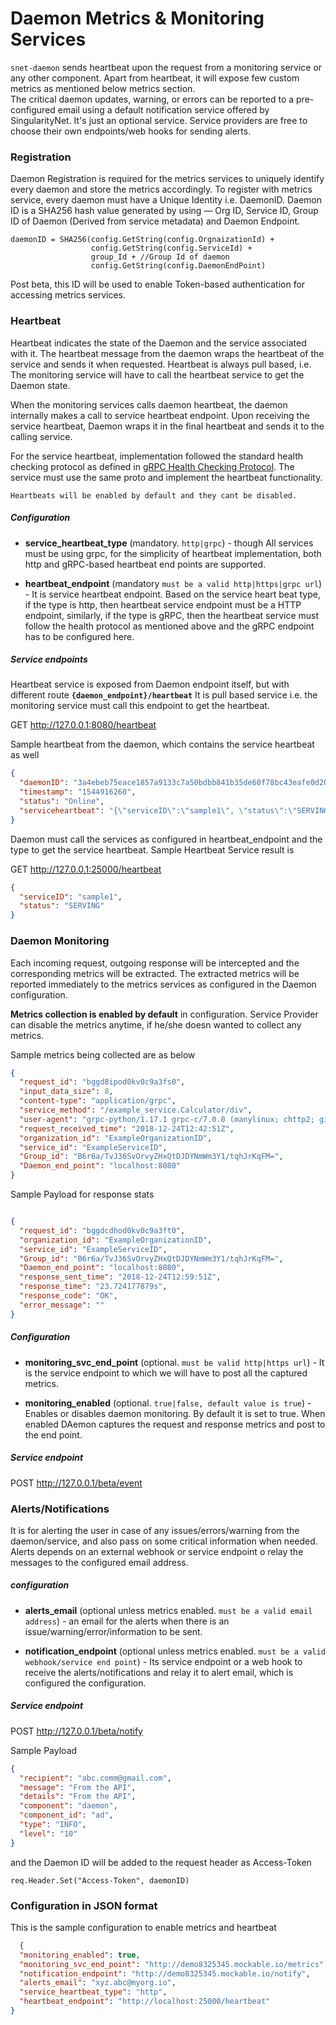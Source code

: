 # Daemon Metrics & Monitoring Services

```snet-daemon``` sends heartbeat upon the request from a monitoring service or any other component.
Apart from heartbeat, it will expose few custom metrics as mentioned below metrics section.
<br/>
The critical daemon updates, warning, or errors can be reported to a pre-configured email using a default
notification service offered by SingularityNet. It's just an optional service. Service providers are free to choose
their own endpoints/web hooks for sending alerts.

### Registration

Daemon Registration is required for the metrics services to uniquely identify every daemon and store the
metrics accordingly. To register with metrics service, every daemon must have a Unique Identity i.e. DaemonID.
Daemon ID is a SHA256 hash value generated by using — Org ID, Service ID, Group ID of Daemon (Derived from service
metadata) and Daemon Endpoint.

```
daemonID = SHA256(config.GetString(config.OrgnaizationId) + 
                  config.GetString(config.ServiceId) + 
                  group_Id + //Group Id of daemon
                  config.GetString(config.DaemonEndPoint)
```

Post beta, this ID will be used to enable Token-based authentication for accessing metrics services.

### Heartbeat

Heartbeat indicates the state of the Daemon and the service associated with it. The heartbeat message from the daemon
wraps the heartbeat of the service and sends it when requested. Heartbeat is always pull based, i.e. The monitoring
service
will have to call the heartbeat service to get the Daemon state. <br/>

When the monitoring services calls daemon heartbeat, the daemon internally makes a call to service heartbeat endpoint.
Upon receiving the service heartbeat, Daemon wraps it in the final heartbeat and sends it to the calling service.

For the service heartbeat, implementation followed the standard health checking protocol as defined
in [gRPC Health Checking Protocol](https://github.com/grpc/grpc/blob/master/doc/health-checking.md).
The service must use the same proto and implement the heartbeat functionality.

```
Heartbeats will be enabled by default and they cant be disabled.
```

##### Configuration

* **service_heartbeat_type** (mandatory. ```http|grpc```) - though All services must be using grpc, for the
  simplicity of heartbeat implementation, both http and gRPC-based heartbeat end points are supported.

* **heartbeat_endpoint** (mandatory ```must be a valid http|https|grpc url```) - It is service heartbeat endpoint.
  Based on the service heart beat type, if the type is http, then heartbeat service endpoint must be a HTTP endpoint,
  similarly, if the type is gRPC, then the heartbeat service must follow the health protocol as mentioned above and the
  gRPC endpoint has to be configured here.

##### Service endpoints

Heartbeat service is exposed from Daemon endpoint itself, but with different
route <b>```{daemon_endpoint}/heartbeat```</b>
It is pull based service i.e. the monitoring service must call this endpoint to get the heartbeat.

GET http://127.0.0.1:8080/heartbeat

Sample heartbeat from the daemon, which contains the service heartbeat as well

```json
{
  "daemonID": "3a4ebeb75eace1857a9133c7a50bdbb841b35de60f78bc43eafe0d204e523dfe",
  "timestamp": "1544916260",
  "status": "Online",
  "serviceheartbeat": "{\"serviceID\":\"sample1\", \"status\":\"SERVING\"}"
}
```

Daemon must call the services as configured in heartbeat_endpoint and the type to get the service heartbeat.
Sample Heartbeat Service result is

GET http://127.0.0.1:25000/heartbeat

```json
{
  "serviceID": "sample1",
  "status": "SERVING"
}
```

### Daemon Monitoring

Each incoming request, outgoing response will be intercepted and the corresponding metrics will be extracted.
The extracted metrics will be reported immediately to the metrics services as configured in the Daemon configuration.
<br/>

<b>Metrics collection is enabled by default</b> in configuration. Service Provider can disable the metrics anytime, if
he/she doesn wanted to collect any metrics.
<br/>

Sample metrics being collected are as below

```json
{
  "request_id": "bggd8ipod0kv0c9a3fs0",
  "input_data_size": 8,
  "content-type": "application/grpc",
  "service_method": "/example_service.Calculator/div",
  "user-agent": "grpc-python/1.17.1 grpc-c/7.0.0 (manylinux; chttp2; gizmo)",
  "request_received_time": "2018-12-24T12:42:51Z",
  "organization_id": "ExampleOrganizationID",
  "service_id": "ExampleServiceID",
  "Group_id": "B6r6a/TvJ36SvOrvyZHxQtDJDYNmWm3Y1/tqhJrKqFM=",
  "Daemon_end_point": "localhost:8080"
}
```

Sample Payload for response stats

```json

{
  "request_id": "bggdcdhod0kv0c9a3ft0",
  "organization_id": "ExampleOrganizationID",
  "service_id": "ExampleServiceID",
  "Group_id": "B6r6a/TvJ36SvOrvyZHxQtDJDYNmWm3Y1/tqhJrKqFM=",
  "Daemon_end_point": "localhost:8080",
  "response_sent_time": "2018-12-24T12:59:51Z",
  "response_time": "23.724177879s",
  "response_code": "OK",
  "error_message": ""
}

```

##### Configuration

* **monitoring_svc_end_point** (optional. ```must be valid http|https url```) - It is the service endpoint to which we
  will have to post all the captured metrics.

* **monitoring_enabled** (optional. ```true|false, default value is true```) - Enables or disables daemon monitoring. By
  default it is set to true. When enabled DAemon captures the request and response metrics and post to the end point.

##### Service endpoint

POST http://127.0.0.1/beta/event

### Alerts/Notifications

It is for alerting the user in case of any issues/errors/warning from the daemon/service, and also pass on some
critical information when needed. Alerts depends on an external webhook or service endpoint o relay the messages to
the configured email address.

##### configuration

* **alerts_email** (optional unless metrics enabled. ```must be a valid email address```) - an email for the
  alerts when there is an issue/warning/error/information to be sent.

* **notification_endpoint** (optional unless metrics enabled. ```must be a valid webhook/service end point```) -
  Its service endpoint or a web hook to receive the alerts/notifications and relay it to alert email, which is
  configured
  the configuration.

##### Service endpoint

POST http://127.0.0.1/beta/notify

Sample Payload

```json
{
  "recipient": "abc.comm@gmail.com",
  "message": "From the API",
  "details": "From the API",
  "component": "daemon",
  "component_id": "ad",
  "type": "INFO",
  "level": "10"
}
```

and the Daemon ID will be added to the request header as Access-Token

```gotemplate
req.Header.Set("Access-Token", daemonID)
```

### Configuration in JSON format

This is the sample configuration to enable metrics and heartbeat

```json
  {
  "monitoring_enabled": true,
  "monitoring_svc_end_point": "http://demo8325345.mockable.io/metrics",
  "notification_endpoint": "http://demo8325345.mockable.io/notify",
  "alerts_email": "xyz.abc@myorg.io",
  "service_heartbeat_type": "http",
  "heartbeat_endpoint": "http://localhost:25000/heartbeat"
}
```
